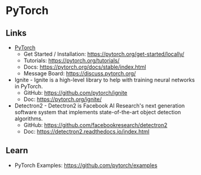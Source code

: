 # PyTorch

## Links
- [PyTorch](https://pytorch.org/)
  - Get Started / Installation: https://pytorch.org/get-started/locally/
  - Tutorials: https://pytorch.org/tutorials/
  - Docs: https://pytorch.org/docs/stable/index.html
  - Message Board: https://discuss.pytorch.org/
- Ignite - Ignite is a high-level library to help with training neural networks in PyTorch.
  - GitHub: https://github.com/pytorch/ignite
  - Doc: https://pytorch.org/ignite/
- Detectron2 - Detectron2 is Facebook AI Research's next generation software system that implements state-of-the-art object detection algorithms.
  - GitHub: https://github.com/facebookresearch/detectron2
  - Doc: https://detectron2.readthedocs.io/index.html

## Learn
- PyTorch Examples: https://github.com/pytorch/examples

